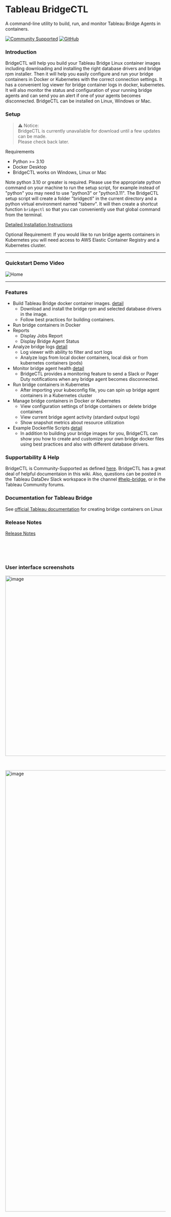 
# Tableau BridgeCTL
A command-line utility to build, run, and monitor Tableau Bridge Agents in containers.

[![Community Supported](https://img.shields.io/badge/Support%20Level-Community%20Supported-457387.svg)](https://www.tableau.com/support-levels-it-and-developer-tools)
[![GitHub](https://img.shields.io/badge/license-AP2-brightgreen.svg)](/LICENSE.txt)

### Introduction
BridgeCTL will help you build your Tableau Bridge Linux container images including downloading and 
installing the right database drivers and bridge rpm installer. Then it will help you easily configure and 
run your bridge containers in Docker or Kubernetes with the correct connection settings. It has a convenient 
log viewer for bridge container logs in docker, kubernetes. It will also monitor the status and configuration of your 
running bridge agents and can send you an alert if one of your agents becomes disconnected. 
BridgeCTL can be installed on Linux, Windows or Mac.

### Setup

> ⚠️ Notice:  
> BridgeCTL is currently unavailable for download until a few updates can be made.  
> Please check back later.  

<!--
BridgeCTL is easy to install. Just download and run the bridgectl_setup.py script using the following two commands:

```
curl -OL https://github.com/tab-se/bridgectl/releases/download/setup/bridgectl_setup.py
python bridgectl_setup.py
```
-->

Requirements
- Python >= 3.10
- Docker Desktop
- BridgeCTL works on Windows, Linux or Mac

Note python 3.10 or greater is required. Please use the appropriate python command on your machine to run the setup script, for example instead of "python" you may need to use "python3" or "python3.11". 
The BridgeCTL setup script will create a folder "bridgectl" in the current directory and a python virtual environment named "tabenv". It will then create a shortcut function `bridgectl` so that you can conveniently use that global command from the terminal.

[Detailed Installation Instructions](../../wiki/Installation)

Optional Requirement:  If you would like to run bridge agents containers in Kubernetes you will need access to AWS Elastic Container Registry and a Kubernetes cluster.

---
### Quickstart Demo Video
![Home](assets/bridgectl_quickstart2.gif)

---

### Features
- Build Tableau Bridge docker container images. [detail](../../wiki/Build-Bridge-Linux-Containers)
  - Download and install the bridge rpm and selected database drivers in the image.
  - Follow best practices for building containers.
- Run bridge containers in Docker
- Reports
  - Display Jobs Report
  - Display Bridge Agent Status
- Analyze bridge logs [detail](../../wiki/Analyze-Bridge-Logs)
  - Log viewer with ability to filter and sort logs
  - Analyze logs from local docker containers, local disk or from kubernetes containers (pods)
- Monitor bridge agent health [detail](../../wiki/Monitor-Bridge)
  - BridgeCTL provides a monitoring feature to send a Slack or Pager Duty notifications when any bridge agent becomes disconnected. 
- Run bridge containers in Kubernetes
  - After importing your kubeconfig file, you can spin up bridge agent containers in a Kubernetes cluster
- Manage bridge containers in Docker or Kubernetes
  - View configuration settings of bridge containers or delete bridge containers
  - View current bridge agent activity (standard output logs)
  - Show snapshot metrics about resource utilization
- Example Dockerfile Scripts [detail](../../wiki/Example-Scripts)
  - In addition to building your bridge images for you, BridgeCTL can show you how to create and customize your own bridge docker files using best practices and also with different database drivers.

### Supportability & Help
BridgeCTL is Community-Supported as defined [here](https://www.tableau.com/support/itsupport). BridgeCTL has a great deal of helpful documentaion in this wiki. Also, questions can be posted in the Tableau DataDev Slack workspace in the channel [#help-bridge](https://tableau-datadev.slack.com/archives/C07TTGRTLP9), or in the Tableau Community forums.

### Documentation for Tableau Bridge
See [official Tableau documentation](https://help.tableau.com/current/online/en-us/to_bridge_linux_install.htm) for creating bridge containers on Linux


### Release Notes
[Release Notes](../../wiki/Release_Notes)

<br><br><br>
### User interface screenshots

<img width="566" alt="image" src="https://github.com/user-attachments/assets/65e10255-bc3e-43d8-a614-cd7b2022e95d" />

&nbsp;
&nbsp;

<img width="1385" alt="image" src="https://github.com/user-attachments/assets/da702889-a75e-4f50-8215-0fb2a7d1ae56" />

